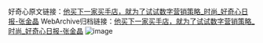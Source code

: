 好奇心原文链接：[他买下一家买手店，就为了试试数字营销策略_时尚_好奇心日报-张金晶](https://www.qdaily.com/articles/9533.html)
WebArchive归档链接：[他买下一家买手店，就为了试试数字营销策略_时尚_好奇心日报-张金晶](http://web.archive.org/web/20160730115113/http://www.qdaily.com/articles/9533.html)
![image](http://ww3.sinaimg.cn/large/007d5XDply1g3vfkvml84j30u03w31kx)